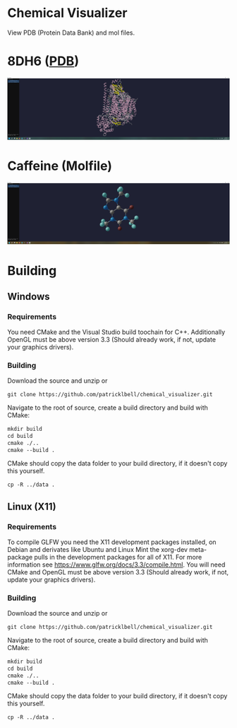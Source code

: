 # Chemical Visualizer
View PDB (Protein Data Bank) and mol files.

# 8DH6 ([PDB](https://www.rcsb.org/structure/8DH6))
![8DH6 PDB file](https://github.com/patricklbell/chemical_visualizer/blob/main/screenshot_pdb_8dh6.png?raw=true)

# Caffeine (Molfile)
![Caffeine Molfile](https://github.com/patricklbell/chemical_visualizer/blob/main/screenshot_mol_caffeine.png?raw=true)

# Building
## Windows
### Requirements
You need CMake and the Visual Studio build toochain for C++. Additionally OpenGL must be above version 3.3 (Should already work, if not, update your graphics drivers). 
### Building
Download the source and unzip or 
```
git clone https://github.com/patricklbell/chemical_visualizer.git
```
Navigate to the root of source, create a build directory and build with CMake:
```
mkdir build
cd build
cmake ./..
cmake --build .
```
CMake should copy the data folder to your build directory, if it doesn't copy this yourself.
```
cp -R ../data .
```
## Linux (X11)
### Requirements
To compile GLFW you need the X11 development packages installed, on Debian and derivates like Ubuntu and Linux Mint the xorg-dev meta-package pulls in the development packages for all of X11. For more information see https://www.glfw.org/docs/3.3/compile.html. You will need CMake and OpenGL must be above version 3.3 (Should already work, if not, update your graphics drivers).
### Building
Download the source and unzip or 
```
git clone https://github.com/patricklbell/chemical_visualizer.git
```
Navigate to the root of source, create a build directory and build with CMake:
```
mkdir build
cd build
cmake ./..
cmake --build .
```
CMake should copy the data folder to your build directory, if it doesn't copy this yourself.
```
cp -R ../data .
```